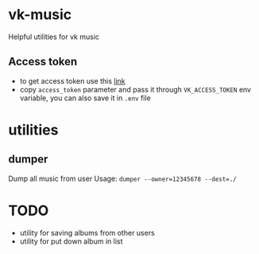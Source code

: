 # vk-music
Helpful utilities for vk music

## Access token
* to get access token use this [link](https://oauth.vk.com/authorize?client_id=4875633&scope=audio&redirect_uri=http://oauth.vk.com/blank.html&display=page&response_type=token)
* copy `access_token` parameter and pass it through `VK_ACCESS_TOKEN` env variable, you can also save it in `.env` file

# utilities
## dumper
Dump all music from user
Usage: `dumper --owner=12345678 --dest=./`

# TODO
* utility for saving albums from other users
* utility for put down album in list